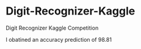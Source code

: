 # Digit-Recognizer-Kaggle

Digit Recognizer Kaggle Competition

I obatined an accuracy prediction of 98.81
